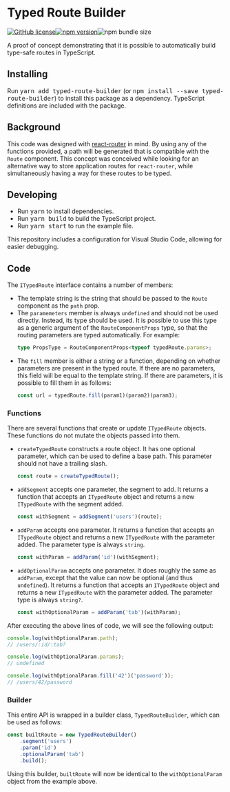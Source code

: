 # Typed Route Builder

[![GitHub license](https://img.shields.io/github/license/pvdstel/typed-route-builder.svg?style=flat-square)](https://github.com/pvdstel/typed-route-builder/blob/master/LICENSE)[![npm version](https://img.shields.io/npm/v/typed-route-builder.svg?style=flat-square)](https://www.npmjs.com/package/typed-route-builder)![npm bundle size](https://img.shields.io/bundlephobia/minzip/typed-route-builder.svg?style=flat-square)

A proof of concept demonstrating that it is possible to automatically build type-safe routes in TypeScript.

## Installing

Run <kbd>yarn add typed-route-builder</kbd> (or <kbd>npm install --save typed-route-builder</kbd>) to install this package as a dependency. TypeScript definitions are included with the package.

## Background

This code was designed with [react-router](https://github.com/ReactTraining/react-router) in mind. By using any of the functions provided, a path will be generated that is compatible with the `Route` component. This concept was conceived while looking for an alternative way to store application routes for `react-router`, while simultaneously having a way for these routes to be typed.

## Developing

- Run <kbd>yarn</kbd> to install dependencies.
- Run <kbd>yarn build</kbd> to build the TypeScript project.
- Run <kbd>yarn start</kbd> to run the example file.

This repository includes a configuration for Visual Studio Code, allowing for easier debugging.

## Code

The `ITypedRoute` interface contains a number of members:

- The template string is the string that should be passed to the `Route` component as the `path` prop.
- The `paramemeters` member is always `undefined` and should not be used directly. Instead, its type should be used. It is possible to use this type as a generic argument of the `RouteComponentProps` type, so that the routing parameters are typed automatically. For example:
    ```ts
    type PropsType = RouteComponentProps<typeof typedRoute.params>;
    ```
- The `fill` member is either a string or a function, depending on whether parameters are present in the typed route. If there are no parameters, this field will be equal to the template string. If there are parameters, it is possible to fill them in as follows:
    ```ts
    const url = typedRoute.fill(param1)(param2)(param3);
    ```

### Functions

There are several functions that create or update `ITypedRoute` objects. These functions do not mutate the objects passed into them.

- `createTypedRoute` constructs a route object. It has one optional parameter, which can be used to define a base path. This parameter should not have a trailing slash.
    ```ts
    const route = createTypedRoute();
    ```
- `addSegment` accepts one parameter, the segment to add. It returns a function that accepts an `ITypedRoute` object and returns a new `ITypedRoute` with the segment added.
    ```ts
    const withSegment = addSegment('users')(route);
    ```
- `addParam` accepts one parameter. It returns a function that accepts an `ITypedRoute` object and returns a new `ITypedRoute` with the parameter added. The parameter type is always `string`.
    ```ts
    const withParam = addParam('id')(withSegment);
    ```
- `addOptionalParam` accepts one parameter. It does roughly the same as `addParam`, except that the value can now be optional (and thus `undefined`). It returns a function that accepts an `ITypedRoute` object and returns a new `ITypedRoute` with the parameter added. The parameter type is always `string?`.
    ```ts
    const withOptionalParam = addParam('tab')(withParam);
    ```

After executing the above lines of code, we will see the following output:

```ts
console.log(withOptionalParam.path);
// /users/:id/:tab?

console.log(withOptionalParam.params);
// undefined

console.log(withOptionalParam.fill('42')('password'));
// /users/42/password
```

### Builder

This entire API is wrapped in a builder class, `TypedRouteBuilder`, which can be used as follows:

```ts
const builtRoute = new TypedRouteBuilder()
    .segment('users')
    .param('id')
    .optionalParam('tab')
    .build();
```

Using this builder, `builtRoute` will now be identical to the `withOptionalParam` object from the example above.
